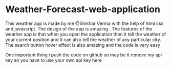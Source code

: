 # Weather-Forecast-web-application
This weather app is made by me @Shikhar Verma with the help of html css and javascript. The design of the app is amazing . The features of the weather app is that when you open the application then it tell the weather of your current position and it can also tell the weather of any particular city. The search button hover effect is also amazing and the code is very easy

One important thing i push the code on github so may be it remove my api key so you have to use your own api key here

